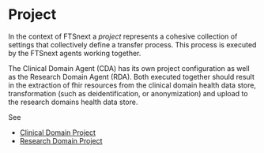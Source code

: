 # Project <Badge type="tip" text="Clinical Domain Agent" /><Badge type="tip" text="Research Domain Agent" />

In the context of FTSnext a *project* represents a cohesive collection of settings that
collectively define a transfer process. This process is executed by the FTSnext agents working
together.

The Clinical Domain Agent (CDA) has its own project configuration as well as the Research Domain
Agent (RDA). Both executed together should result in the extraction of fhir resources from the
clinical domain health data store, transformation (such as deidentification, or anonymization) and
upload to the research domains health data store.

See
* [Clinical Domain Project](./cd-agent/project.md)
* [Research Domain Project](./rd-agent/project.md)
